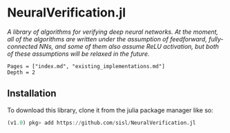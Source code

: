# NeuralVerification.jl

*A library of algorithms for verifying deep neural networks.
At the moment, all of the algorithms are written under the assumption of feedforward, fully-connected NNs,
and some of them also assume ReLU activation, but both of these assumptions will be relaxed in the future.*

```@contents
Pages = ["index.md", "existing_implementations.md"]
Depth = 2
```

## Installation
To download this library, clone it from the julia package manager like so:
```julia
(v1.0) pkg> add https://github.com/sisl/NeuralVerification.jl
```